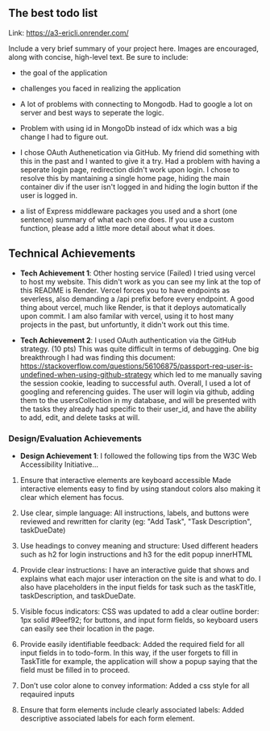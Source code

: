 ## The best todo list

Link: https://a3-ericli.onrender.com/

Include a very brief summary of your project here. Images are encouraged, along with concise, high-level text. Be sure to include:

- the goal of the application
- challenges you faced in realizing the application

- A lot of problems with connecting to Mongodb. Had to google a lot on server and best ways to seperate the logic.

- Problem with using id in MongoDb instead of idx which was a big change I had to figure out.

- I chose OAuth Authenetication via GitHub. My friend did something with this in the past and I wanted to give it a try. Had a problem with having a seperate login page, redirection didn't work upon login. I chose to resolve this by mantaining a single home page, hiding the main container div if the user isn't logged in and hiding the login button if the user is logged in.

- a list of Express middleware packages you used and a short (one sentence) summary of what each one does. If you use a custom function, please add a little more detail about what it does.

## Technical Achievements
- **Tech Achievement 1**:  Other hosting service (Failed)
I tried using vercel to host my website. This didn't work as you can see my link at the top of this README is Render. Vercel forces you to have endpoints as severless, also demanding a /api prefix before every endpoint. A good thing about vercel, much like Render, is that it deploys automatically upon commit. I am also familar with vercel, using it to host many projects in the past, but unfortuntly, it didn't work out this time.

- **Tech Achievement 2**: I used OAuth authentication via the GitHub strategy. (10 pts)
This was quite difficult in terms of debugging. One big breakthrough I had was finding this document: https://stackoverflow.com/questions/56106875/passport-req-user-is-undefined-when-using-github-strategy which led to me manually saving the session cookie, leading to successful auth. Overall, I used a lot of googling and referencing guides. The user will login via github, adding them to the usersCollection in my database, and will be presented with the tasks they already had specific to their user_id, and have the ability to add, edit, and delete tasks at will.


### Design/Evaluation Achievements
- **Design Achievement 1**: I followed the following tips from the W3C Web Accessibility Initiative...

1. Ensure that interactive elements are keyboard accessible
Made interactive elements easy to find by using standout colors also making it clear which element has focus.

2. Use clear, simple language: All instructions, labels, and buttons were reviewed and rewritten for clarity (eg: "Add Task", "Task Description", taskDueDate)

3. Use headings to convey meaning and structure: Used different headers such as h2 for login instructions and h3 for the edit popup innerHTML

4. Provide clear instructions: I have an interactive guide that shows and explains what each major user interaction on the site is and what to do. I also have placeholders in the input fields for task such as the taskTitle, taskDescription, and taskDueDate.

5. Visible focus indicators: CSS was updated to add a clear outline border: 1px solid #9eef92; for buttons, and input form fields, so keyboard users can easily see their location in the page.

6. Provide easily identifiable feedback: Added the required field for all input fields in to todo-form. In this way, if the user forgets to fill in TaskTitle for example, the application will show a popup saying that the field must be filled in to proceed.

7. Don’t use color alone to convey information: Added a css style for all reqauired inputs 

8. Ensure that form elements include clearly associated labels: Added descriptive associated labels for each form element. 